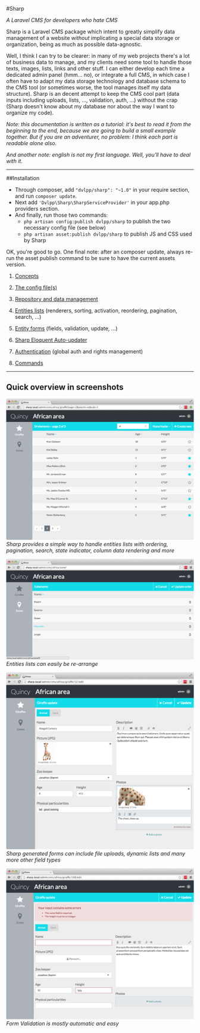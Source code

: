 #Sharp

*A Laravel CMS for developers who hate CMS*

Sharp is a Laravel CMS package which intent to greatly simplify data management of a website *without* implicating a special data storage or organization, being as much as possible data-agnostic. 

Well, I think I can try to be clearer: in many of my web projects there's a lot of business data to manage, and my clients need some tool to handle those texts, images, lists, links and other stuff. I can either develop each time a dedicated admin panel (hmm... no), or integrate a full CMS, in which case I often have to adapt my data storage technology and database schema to the CMS tool (or sometimes worse, the tool manages itself my data structure). Sharp is an decent attempt to keep the CMS cool part (data inputs including uploads, lists, ..., validation, auth, ...) without the crap (Sharp doesn't know about my database nor about the way I want to organize my code).

*Note: this documentation is written as a tutorial: it's best to read it from the beginning to the end, because we are going to build a small example together. But if you are an adventurer, no problem: I think each part is readable alone also.*

*And another note: english is not my first language. Well, you'll have to deal with it.*

---


##Installation

- Through composer, add `"dvlpp/sharp": "~1.0"` in your require section, and run `composer update`.
- Next add `'Dvlpp\Sharp\SharpServiceProvider'` in your app.php providers section.
- And finally, run those two commands:
	- `php artisan config:publish dvlpp/sharp` to publish the two necessary config file (see below)
	- `php artisan asset:publish dvlpp/sharp` to publish JS and CSS used by Sharp

OK, you're good to go. One final note: after an composer update, always re-run the asset publish command to be sure to have the current assets version.

1. [Concepts](docs/concepts.md)

2. [The config file(s)](docs/config.md)

1. [Repository and data management](docs/repository.md)

3. [Entities lists](docs/entities_list.md) (renderers, sorting, activation, reordering, pagination, search, ...)

4. [Entity forms](docs/entity_form.md) (fields, validation, update, ...)

5. [Sharp Eloquent Auto-updater](docs/auto-updater.md)

6. [Authentication](docs/authentication.md) (global auth and rights management)

7. [Commands](docs/commands.md)

---

## Quick overview in screenshots

![](docs/img/listview-giraffe-search-pagination-sublist.png)
*Sharp provides a simple way to handle entities lists with ordering, pagination, search, state indicator, column data rendering and more*

![](docs/img/listview-zones-reorder.png)
*Entities lists can easily be re-arrange*

![](docs/img/formview-giraffe.png)
*Sharp generated forms can include file uploads, dynamic lists and many more other field types*

![](docs/img/formview-validation.png)
*Form Validation is mostly automatic and easy*